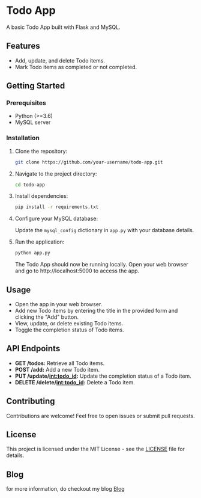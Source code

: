 # Todo App

A basic Todo App built with Flask and MySQL.

## Features
- Add, update, and delete Todo items.
- Mark Todo items as completed or not completed.

## Getting Started

### Prerequisites
- Python (>=3.6)
- MySQL server

### Installation
1. Clone the repository:

    ```bash
    git clone https://github.com/your-username/todo-app.git
    ```

2. Navigate to the project directory:

    ```bash
    cd todo-app
    ```

3. Install dependencies:

    ```bash
    pip install -r requirements.txt
    ```

4. Configure your MySQL database:

    Update the `mysql_config` dictionary in `app.py` with your database details.

5. Run the application:

    ```bash
    python app.py
    ```

    The Todo App should now be running locally. Open your web browser and go to http://localhost:5000 to access the app.

## Usage
- Open the app in your web browser.
- Add new Todo items by entering the title in the provided form and clicking the "Add" button.
- View, update, or delete existing Todo items.
- Toggle the completion status of Todo items.

## API Endpoints
- **GET /todos:** Retrieve all Todo items.
- **POST /add:** Add a new Todo item.
- **PUT /update/<int:todo_id>:** Update the completion status of a Todo item.
- **DELETE /delete/<int:todo_id>:** Delete a Todo item.

## Contributing
Contributions are welcome! Feel free to open issues or submit pull requests.

## License
This project is licensed under the MIT License - see the [LICENSE](LICENSE) file for details.

## Blog
for more information, do checkout my blog [Blog](https://akshato2.hashnode.dev/building-a-todo-app-with-flask-and-mysql-a-comprehensive-guide)
